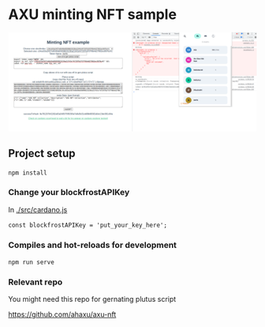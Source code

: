 # AXU minting NFT sample

![Minting NFT via nami wallet](./minting-nft-via-wallet.png "Minting NFT via nami wallet")

## Project setup
```
npm install
```

### Change your blockfrostAPIKey

In [./src/cardano.js](./src/cardano.js#L11)

```
const blockfrostAPIKey = 'put_your_key_here';
```

### Compiles and hot-reloads for development
```
npm run serve
```

### Relevant repo

You might need this repo for gernating plutus script

https://github.com/ahaxu/axu-nft

